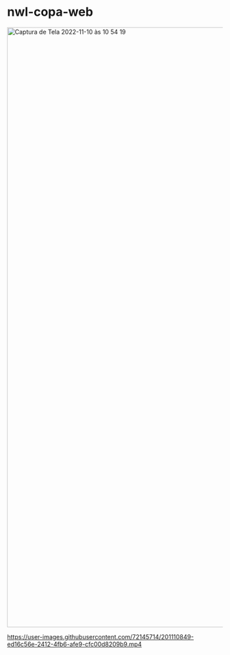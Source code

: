 # nwl-copa-web

<img width="1398" alt="Captura de Tela 2022-11-10 às 10 54 19" src="https://user-images.githubusercontent.com/72145714/201110038-8f1d5332-6c7a-4f37-a82c-08ba1e46dd2a.png">




https://user-images.githubusercontent.com/72145714/201110849-ed16c56e-2412-4fb6-afe9-cfc00d8209b9.mp4


